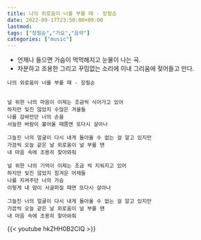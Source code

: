 ```yaml
---
title: 나의 외로움이 너를 부를 때 - 장필순
date: 2022-09-17T23:50:00+09:00
lastmod: 
tags: ["장필순","가요","음악"]
categories: ["music"]
---
```


* 언제나 들으면 가슴이 먹먹해지고 눈물이 나는 곡.
* 차분하고 조용한 그리고 꾸밈없는 소리에 이내 그리움에 젖어들고 만다.

```
나의 외로움이 너를 부를 때 - 장필순


널 위한 나의 마음이 이제는 조금씩 식어가고 있어
하지만 잊진 않았지 수많은 겨울들
나를 감싸안던 너의 손을
서늘한 바람이 불어올 때쯤엔 또다시 살아나

그늘진 너의 얼굴이 다시 내게 돌아올 수 없는 걸 알고 있지만
가끔씩 오늘 같은 날 외로움이 널 부를 땐
내 마음 속에 조용히 찾아와줘

널 위한 나의 기억이 이제는 조금 씩 지워지고 있어
하지만 잊진 않았지 힘겨운 어제들
나를 지켜주던 너의 가슴
이렇게 내 맘이 서글퍼질 때면 또다시 살아나

그늘진 너의 얼굴이 다시 내게 돌아올 수 없는 걸 알고 있지만
가끔씩 오늘 같은 날 외로움이 널 부를 땐
내 마음 속에 조용히 찾아와줘
```

{{< youtube hkZHH0B2CIQ >}}
